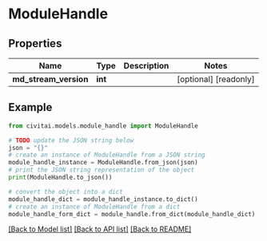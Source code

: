 # ModuleHandle


## Properties

Name | Type | Description | Notes
------------ | ------------- | ------------- | -------------
**md_stream_version** | **int** |  | [optional] [readonly] 

## Example

```python
from civitai.models.module_handle import ModuleHandle

# TODO update the JSON string below
json = "{}"
# create an instance of ModuleHandle from a JSON string
module_handle_instance = ModuleHandle.from_json(json)
# print the JSON string representation of the object
print(ModuleHandle.to_json())

# convert the object into a dict
module_handle_dict = module_handle_instance.to_dict()
# create an instance of ModuleHandle from a dict
module_handle_form_dict = module_handle.from_dict(module_handle_dict)
```
[[Back to Model list]](../README.md#documentation-for-models) [[Back to API list]](../README.md#documentation-for-api-endpoints) [[Back to README]](../README.md)


